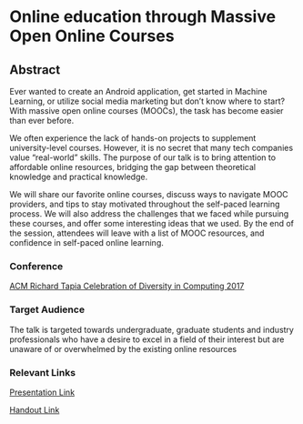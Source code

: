 # Online education through Massive Open Online Courses

## Abstract
Ever wanted to create an Android application, get started in Machine Learning, or utilize social media marketing but don’t know where to start? With massive open online courses (MOOCs), the task has become easier than ever before. 

We often experience the lack of hands-on projects to supplement university-level courses. However, it is no secret that many tech companies value “real-world” skills. The purpose of our talk is to bring attention to affordable online resources, bridging the gap between theoretical knowledge and practical knowledge.

We will share our favorite online courses, discuss ways to navigate MOOC providers, and tips to stay motivated throughout the self-paced learning process. We will also address the challenges that we faced while pursuing these courses, and offer some interesting ideas that we used. By the end of the session, attendees will leave with a list of MOOC resources, and confidence in self-paced online learning.

### Conference
[ACM Richard Tapia Celebration of Diversity in Computing 2017](http://tapiaconference.org/)

### Target Audience
The talk is targeted towards undergraduate, graduate students and industry professionals who have a desire to excel in a field of their interest but are unaware of or overwhelmed by the existing online resources

### Relevant Links
[Presentation Link](https://docs.google.com/presentation/d/1autJ5Hp6Swm4FlWjS9a4tibAgrRuTqqfSbRSTzb73J8/edit?usp=sharing)

[Handout Link](https://drive.google.com/a/usc.edu/file/d/0B-Voi4gJ3tusNkNVRUJUOTQxZGM/view?usp=sharing)
